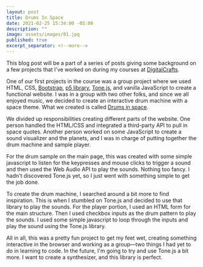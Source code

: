```yaml
---
layout: post
title: Drums In Space
date: 2021-02-25 15:34:00 -05:00
description: ""
image: assets/images/01.jpg
published: true
excerpt_separator: <!--more-->
---
```


This blog post will be a part of a series of posts giving some background on a few projects that I've worked on during my courses at [DigitalCrafts](https://www.digitalcrafts.com/).<!--more-->

One of our first projects in the course was a group project where we used HTML, CSS, [Bootstrap](https://getbootstrap.com/), [p5 library](https://p5js.org/libraries/), [Tone.js](https://tonejs.github.io/), and vanilla JavaScript to create a functional website. I was in a group with two other folks, and since we all enjoyed music, we decided to create an interactive drum machine with a space theme. What we created is called [Drums in space](https://github.com/jnutterdev/drums-in-space). 

We divided up responsibilities creating different parts of the website. One person handled the HTML/CSS and integrated a third-party API to pull in space quotes. Another person worked on some JavaScript to create a sound visualizer and the planets, and I was in charge of putting together the drum machine and sample player. 

For the drum sample on the main page, this was created with some simple javascript to listen for the keypresses and mouse clicks to trigger a sound and then used the Web Audio API to play the sounds. Nothing too fancy. I hadn't discovered Tone.js yet, so I just went with something simple to get the job done. 

To create the drum machine, I searched around a bit more to find inspiration. This is when I stumbled on Tone.js and decided to use that library to play the sounds. For the player portion, I used an HTML form for the main structure. Then I used checkbox inputs as the drum pattern to play the sounds. I used some simple javascript to loop through the inputs and play the sound using the Tone.js library.

All in all, this was a pretty fun project to get my feet wet, creating something interactive in the browser and working as a group—two things I had yet to do in learning to code. In the future, I'm going to try and use Tone.js a bit more. I want to create a synthesizer, and this library is perfect. 